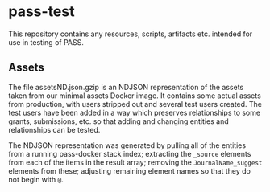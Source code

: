 # pass-test

This repository contains any resources, scripts, artifacts etc. 
intended for use in testing of PASS. 

## Assets

The file assetsND.json.gzip is an NDJSON representation of the
assets taken from our minimal assets Docker image. It contains 
some actual assets from production, with users stripped out and
several test users created. The test users have been added in a 
way which preserves relationships to some grants, submissions,
etc. so that adding and changing entities and relationships can
be tested.

The NDJSON representation was generated by pulling all of the 
entities from a running pass-docker stack index; extracting the 
`_source` elements from each of the items in the result array; removing
the `JournalName_suggest` elements from these; adjusting remaining element 
names so that they do not begin with `@`.  

